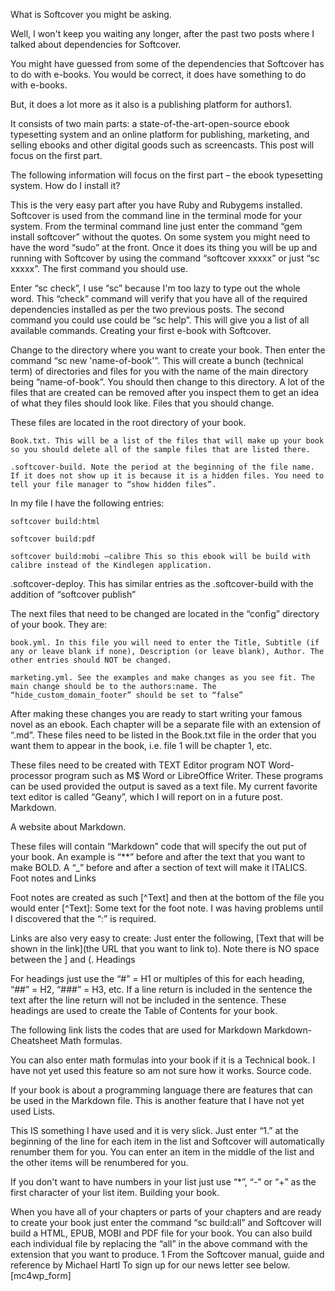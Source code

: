 What is Softcover you might be asking.

Well, I won't keep you waiting any longer, after the past two posts where I talked about dependencies for Softcover.

You might have guessed from some of the dependencies that Softcover has to do with e-books. You would be correct, it does have something to do with e-books.

But, it does a lot more as it also is a publishing platform for authors1.

It consists of two main parts: a state-of-the-art-open-source ebook typesetting system and an online platform for publishing, marketing, and selling ebooks and other digital goods such as screencasts.
This post will focus on the first part.

The following information will focus on the first part – the ebook typesetting system.
How do I install it?

This is the very easy part after you have Ruby and Rubygems installed. Softcover is used from the command line in the terminal mode for your system. From the terminal command line just enter the command “gem install softcover” without the quotes. On some system you might need to have the word “sudo” at the front. Once it does its thing you will be up and running with Softcover by using the command “softcover xxxxx” or just “sc xxxxx”.
The first command you should use.

Enter “sc check”, I use “sc” because I'm too lazy to type out the whole word. This “check” command will verify that you have all of the required dependencies installed as per the two previous posts. The second command you could use could be “sc help”. This will give you a list of all available commands.
Creating your first e-book with Softcover.

Change to the directory where you want to create your book. Then enter the command “sc new 'name-of-book'”. This will create a bunch (technical term) of directories and files for you with the name of the main directory being “name-of-book”. You should then change to this directory. A lot of the files that are created can be removed after you inspect them to get an idea of what they files should look like.
Files that you should change.

These files are located in the root directory of your book.

    Book.txt. This will be a list of the files that will make up your book so you should delete all of the sample files that are listed there.

    .softcover-build. Note the period at the beginning of the file name. If it does not show up it is because it is a hidden files. You need to tell your file manager to “show hidden files”.

In my file I have the following entries:

    softcover build:html

    softcover build:pdf

    softcover build:mobi –calibre This so this ebook will be build with calibre instead of the Kindlegen application.

.softcover-deploy. This has similar entries as the .softcover-build with the addition of “softcover publish”

The next files that need to be changed are located in the “config” directory of your book. They are:

    book.yml. In this file you will need to enter the Title, Subtitle (if any or leave blank if none), Description (or leave blank), Author. The other entries should NOT be changed.

    marketing.yml. See the examples and make changes as you see fit. The main change should be to the authors:name. The “hide_custom_domain_footer” should be set to “false”

After making these changes you are ready to start writing your famous novel as an ebook. Each chapter will be a separate file with an extension of “.md”. These files need to be listed in the Book.txt file in the order that you want them to appear in the book, i.e. file 1 will be chapter 1, etc.

These files need to be created with TEXT Editor program NOT Word-processor program such as M$ Word or LibreOffice Writer. These programs can be used provided the output is saved as a text file. My current favorite text editor is called “Geany”, which I will report on in a future post.
Markdown.

A website about Markdown.

These files will contain “Markdown” code that will specify the out put of your book. An example is “**” before and after the text that you want to make BOLD. A “_” before and after a section of text will make it ITALICS.
Foot notes and Links

Foot notes are created as such [^Text] and then at the bottom of the file you would enter [^Text]: Some text for the foot note. I was having problems until I discovered that the “:” is required.

Links are also very easy to create: Just enter the following, [Text that will be shown in the link](the URL that you want to link to). Note there is NO space between the ] and (.
Headings

For headings just use the “#” = H1 or multiples of this for each heading, “##” = H2, “###” = H3, etc. If a line return is included in the sentence the text after the line return will not be included in the sentence. These headings are used to create the Table of Contents for your book.

The following link lists the codes that are used for Markdown Markdown-Cheatsheet
Math formulas.

You can also enter math formulas into your book if it is a Technical book. I have not yet used this feature so am not sure how it works.
Source code.

If your book is about a programming language there are features that can be used in the Markdown file. This is another feature that I have not yet used
Lists.

This IS something I have used and it is very slick. Just enter “1.” at the beginning of the line for each item in the list and Softcover will automatically renumber them for you. You can enter an item in the middle of the list and the other items will be renumbered for you.

If you don't want to have numbers in your list just use “*”, “-” or “+” as the first character of your list item.
Building your book.

When you have all of your chapters or parts of your chapters and are ready to create your book just enter the command “sc build:all” and Softcover will build a HTML, EPUB, MOBI and PDF file for your book. You can also build each individual file by replacing the “all” in the above command with the extension that you want to produce.
1 From the Softcover manual, guide and reference by Michael Hartl
To sign up for our news letter see below.
[mc4wp_form]
